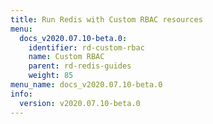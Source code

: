 ```yaml
---
title: Run Redis with Custom RBAC resources
menu:
  docs_v2020.07.10-beta.0:
    identifier: rd-custom-rbac
    name: Custom RBAC
    parent: rd-redis-guides
    weight: 85
menu_name: docs_v2020.07.10-beta.0
info:
  version: v2020.07.10-beta.0
---
```


